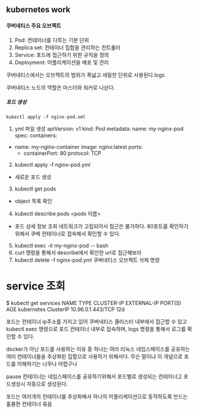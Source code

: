 ## kubernetes work

#### 쿠버네티스 주요 오브젝트
1. Pod: 컨테이너를 다루는 기분 단위
2. Replica set: 컨테이너 집합을 관리하는 컨트롤러
3. Service: 포드에 접근하기 위한 규칙을 정의
4. Deployment: 어플리케이션을 배포 및 관리 


쿠버네티스에서는 오브젝트의 범위가 폭넓고 세밀한 단위로 사용된다.logs

쿠버네티스 노드의 역할은 마스터와 워커로 나뉜다.

##### 포드 생성
```
kubectl apply -f nginx-pod.xml
```


1. yml 파일 생성
apiVersion: v1
kind: Pod
metadata:
  name: my-nginx-pod
spec:
  containers:
  - name: my-nginx-container
    image: nginx:latest
    ports:
    - containerPort: 80
      protocol: TCP
2. kubectl apply -f nginx-pod.yml 
- 새로운 포드 생성
3. kubectl get pods 
- object 목록 확인
4. kubectl describe pods <pods 이름>
- 포드 상세 정보 조회
네트워크가 고립되어서 접근은 불가하다. 80포트를 확인하기 위해서 쿠베 컨테이너로 접속해서 확인할 수 있다.
5. kubectl exec -it my-nginx-pod -- bash
6. curl 명령을 통해서 describe에서 확인한 url로 접근해보라
7. kubectl delete -f nginx-pod.yml
쿠버네티스 오브젝트 삭제 명령

# service 조회
$ kubectl get services
NAME         TYPE        CLUSTER-IP   EXTERNAL-IP   PORT(S)   AGE
kubernetes   ClusterIP   10.96.0.1    <none>        443/TCP   12d

포드는 컨테이너 ip주소를 가지고 있어 쿠버네티스 클러스터 내부에서 접근할 수 있고 kubectl exec 명령으로 포드 컨테이너 내부로 접속하며,
 logs 명령을 통해서 로그를 확인할 수 있다.

docker가 아닌 포드를 사용하는 이유 중 하나는 여러 리눅스 네임스페이스를 공유하는 여러 컨테이너들을 추상화된 집합으로 사용하기 위해서다.
무슨 말이냐 이 개념으로 포드를 이해하기는 너무나 어렵구나

pause 컨테이너는 네임스페이스를 공유하기위해서 포드별로 생성되는 컨테이너고 포드생성시 자동으로 생성된다.

포드는 여러개의 컨테이너를 추상화해서 하나의 어플리케이션으로 동작하도록 만드는 훌륭한 컨테이너 묶음
